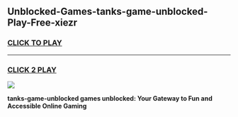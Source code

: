 
## Unblocked-Games-tanks-game-unblocked-Play-Free-xiezr
<h3>
<a href="https://premium76.site?title=tanks-game-unblocked&ref=18A">CLICK TO PLAY</a></h3>
<hr>

<h3>
<a href="https://premium76.site?title=tanks-game-unblocked&ref=18A">CLICK 2 PLAY</a>
  
</h3>

<a href="https://premium76.site?title=tanks-game-unblocked&ref=18A"><img src="https://clearcache.store/games.png"></a>


**tanks-game-unblocked games unblocked: Your Gateway to Fun and Accessible Online Gaming**
